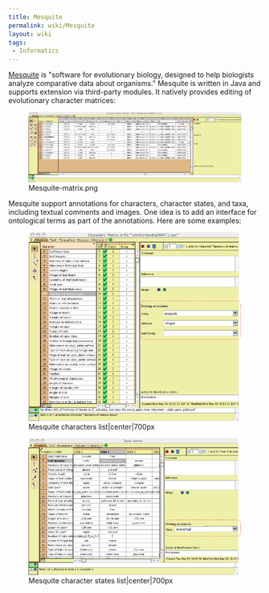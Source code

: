 ```yaml
---
title: Mesquite
permalink: wiki/Mesquite
layout: wiki
tags:
 - Informatics
---
```


[Mesquite](http://mesquiteproject.org/mesquite/mesquite.html) is
"software for evolutionary biology, designed to help biologists analyze
comparative data about organisms." Mesquite is written in Java and
supports extension via third-party modules. It natively provides editing
of evolutionary character matrices:

<figure>
<img src="Mesquite-matrix.png" title="Mesquite-matrix.png"
width="700" />
<figcaption>Mesquite-matrix.png</figcaption>
</figure>

Mesquite support annotations for characters, character states, and taxa,
including textual comments and images. One idea is to add an interface
for ontological terms as part of the annotations. Here are some
examples:

<figure>
<img src="Mesquite-characters.png"
title="Mesquite characters list|center|700px" />
<figcaption>Mesquite characters list|center|700px</figcaption>
</figure>

<figure>
<img src="Mesquite-states.png"
title="Mesquite character states list|center|700px" />
<figcaption>Mesquite character states list|center|700px</figcaption>
</figure>

